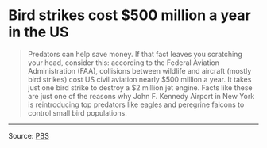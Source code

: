 # Bird strikes cost $500 million a year in the US

> Predators can help save money. If that fact leaves you scratching your head, consider this: according to the Federal Aviation Administration (FAA), collisions between wildlife and aircraft (mostly bird strikes) cost US civil aviation nearly $500 million a year. It takes just one bird strike to destroy a $2 million jet engine. Facts like these are just one of the reasons why John F. Kennedy Airport in New York is reintroducing top predators like eagles and peregrine falcons to control small bird populations.

---

Source: [PBS](https://www.pbs.org/strangedays/episodes/predators/care/why_2.html)